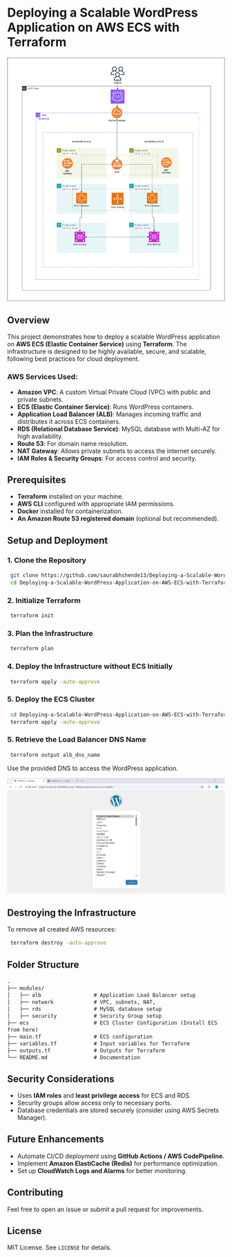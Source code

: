 # Deploying a Scalable WordPress Application on AWS ECS with Terraform

![Architecture Diagram](steps/project.png)

## Overview
This project demonstrates how to deploy a scalable WordPress application on **AWS ECS (Elastic Container Service)** using **Terraform**. The infrastructure is designed to be highly available, secure, and scalable, following best practices for cloud deployment.

### **AWS Services Used:**
- **Amazon VPC**: A custom Virtual Private Cloud (VPC) with public and private subnets.
- **ECS (Elastic Container Service)**: Runs WordPress containers.
- **Application Load Balancer (ALB)**: Manages incoming traffic and distributes it across ECS containers.
- **RDS (Relational Database Service)**: MySQL database with Multi-AZ for high availability.
- **Route 53**: For domain name resolution.
- **NAT Gateway**: Allows private subnets to access the internet securely.
- **IAM Roles & Security Groups**: For access control and security.


## **Prerequisites**
- **Terraform** installed on your machine.
- **AWS CLI** configured with appropriate IAM permissions.
- **Docker** installed for containerization.
- **An Amazon Route 53 registered domain** (optional but recommended).

## **Setup and Deployment**
### **1. Clone the Repository**
```sh
 git clone https://github.com/saurabhshende13/Deploying-a-Scalable-WordPress-Application-on-AWS-ECS-with-Terraform.git
 cd Deploying-a-Scalable-WordPress-Application-on-AWS-ECS-with-Terraform
```

### **2. Initialize Terraform**
```sh
 terraform init
```

### **3. Plan the Infrastructure**
```sh
 terraform plan
```

### **4. Deploy the Infrastructure without ECS Initially**
```sh
 terraform apply -auto-approve
```

### **5. Deploy the ECS Cluster**
```sh
 cd Deploying-a-Scalable-WordPress-Application-on-AWS-ECS-with-Terraform/ecs/
 terraform apply -auto-approve
```


### **5. Retrieve the Load Balancer DNS Name**
```sh
 terraform output alb_dns_name
```
Use the provided DNS to access the WordPress application.

![step1](steps/step1.png)

## **Destroying the Infrastructure**
To remove all created AWS resources:
```sh
 terraform destroy -auto-approve
```

## **Folder Structure**
```
.
├── modules/                
│   ├── alb                 # Application Load Balancer setup
│   ├── network             # VPC, subnets, NAT,
│   ├── rds                 # MySQL database setup
│   ├── security            # Security Group setup
├── ecs                     # ECS Cluster Configuration (Install ECS from here)
├── main.tf                 # ECS configuration
├── variables.tf            # Input variables for Terraform
├── outputs.tf              # Outputs for Terraform
└── README.md               # Documentation
```

## **Security Considerations**
- Uses **IAM roles** and **least privilege access** for ECS and RDS.
- Security groups allow access only to necessary ports.
- Database credentials are stored securely (consider using AWS Secrets Manager).

## **Future Enhancements**
- Automate CI/CD deployment using **GitHub Actions / AWS CodePipeline**.
- Implement **Amazon ElastiCache (Redis)** for performance optimization.
- Set up **CloudWatch Logs and Alarms** for better monitoring.

## **Contributing**
Feel free to open an issue or submit a pull request for improvements.

## **License**
MIT License. See `LICENSE` for details.

